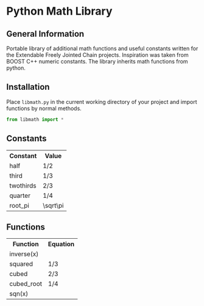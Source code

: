 Python Math Library
===================


General Information
-------------------

Portable library of additional math functions and useful constants written for the Extendable Freely Jointed Chain projects. Inspiration was taken from BOOST C++ numeric constants. The library inherits math functions from python.


Installation
------------

Place `libmath.py` in the current working directory of your project and import functions by normal methods. 

```python
from libmath import *
```
<head>
<script type="text/javascript" src="http://latex.codecogs.com/latexit.js"></script>
</head>

Constants
---------

<table>
  <tr>
    <th>Constant</th><th>Value</th>
  </tr>
  <tr>
    <td>half</td><td>1/2</td>
  </tr>
  <tr>
    <td>third</td><td>1/3</td>
  </tr>
  <tr>
    <td>twothirds</td><td>2/3</td>
  </tr>
  <tr>
    <td>quarter</td><td>1/4</td>
  </tr>
  <tr>
    <td>root_pi</td><td><div lang="latex">\sqrt\pi</div></td>
  </tr>
</table>

Functions
---------

<table>
  <tr>
    <th>Function</th><th>Equation</th>
  </tr>
  <tr>
    <td>inverse(x)</td><td></td>
  </tr>
  <tr>
    <td>squared</td><td>1/3</td>
  </tr>
  <tr>
    <td>cubed</td><td>2/3</td>
  </tr>
  <tr>
    <td>cubed_root</td><td>1/4</td>
  </tr>
  <tr>
    <td>sqn(x)</td><td></td>
  </tr>
</table>
